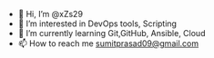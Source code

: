 - 👋 Hi, I’m @xZs29
- 👀 I’m interested in DevOps tools, Scripting
- 🌱 I’m currently learning Git,GitHub, Ansible, Cloud
- 📫 How to reach me sumitprasad09@gmail.com

<!---
xZs29/xZs29 is a ✨ special ✨ repository because its `README.md` (this file) appears on your GitHub profile.
You can click the Preview link to take a look at your changes.
--->
